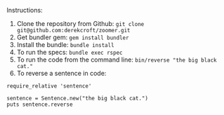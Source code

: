 Instructions:

1.  Clone the repository from Github:
````git clone git@github.com:derekcroft/zoomer.git````
2.  Get bundler gem: 
````gem install bundler````
3.  Install the bundle:
````bundle install````
4.  To run the specs:
````bundle exec rspec````
5.  To run the code from the command line:
````bin/reverse "the big black cat."````
6.  To reverse a sentence in code:
````
require_relative 'sentence'

sentence = Sentence.new("the big black cat.")
puts sentence.reverse
````
